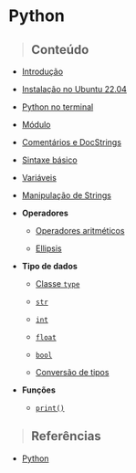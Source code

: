 # Python

> ## **Conteúdo**

- [Introdução](./introduction.md)

- [Instalação no Ubuntu 22.04](./instalation-ubuntu.md)

- [Python no terminal](./python-no-terminal.md)

- [Módulo](./core/module.md)

- [Comentários e DocStrings](./core/comments-and-docstrings.md)

- [Sintaxe básico](./sintaxe-basica.md)

- [Variáveis](./core/variables.md)

- [Manipulação de Strings](./manipulacao-de-strings.md)

- **Operadores**

  - [Operadores aritméticos](./core/operators/arithmetics-operators.md)

  - [Ellipsis](./core/operators/ellipsis-operator.md)

- **Tipo de dados**

  - [Classe `type`](./core/data-types/class-type.md)

  - [`str`](./core/data-types/str-type.md)

  - [`int`](./core/data-types/int-type.md)

  - [`float`](./core/data-types/float-type.md)

  - [`bool`](./core/data-types/bool-type.md)

  - [Conversão de tipos](./core/data-types/typecasting.md)

- **Funções**

  - [`print()`](./core/functions/print-function.md)

> ## **Referências**

- [Python](./references.md)
